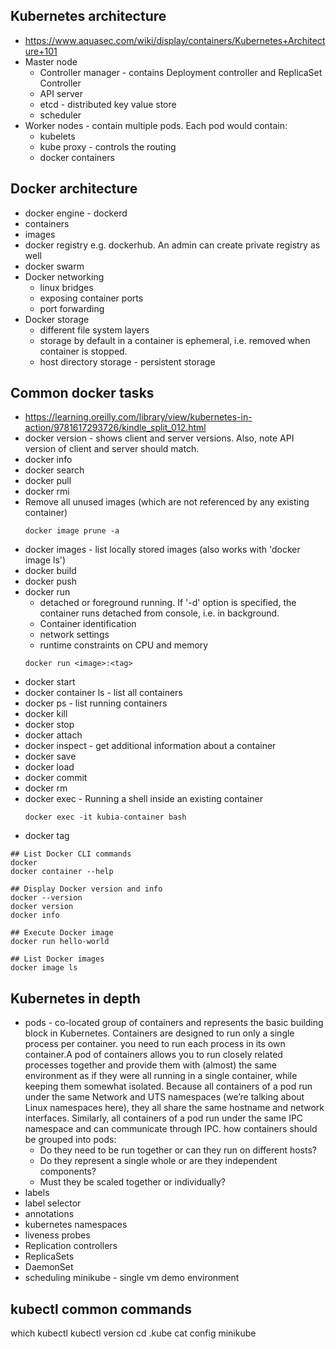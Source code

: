 ## Kubernetes architecture
- https://www.aquasec.com/wiki/display/containers/Kubernetes+Architecture+101
- Master node
  - Controller manager - contains Deployment controller and ReplicaSet Controller
  - API server
  - etcd - distributed key value store
  - scheduler
- Worker nodes - contain multiple pods. Each pod would contain:
  - kubelets
  - kube proxy - controls the routing
  - docker containers
## Docker architecture
- docker engine - dockerd
- containers
- images
- docker registry e.g. dockerhub. An admin can create private registry as well
- docker swarm
- Docker networking
  - linux bridges
  - exposing container ports
  - port forwarding
- Docker storage
  - different file system layers
  - storage by default in a container is ephemeral, i.e. removed when container is stopped.
  - host directory storage - persistent storage
  
## Common docker tasks
- https://learning.oreilly.com/library/view/kubernetes-in-action/9781617293726/kindle_split_012.html
- docker version - shows client and server versions. Also, note API version of client and server should match. 
- docker info
- docker search <word>
- docker pull <name of the image>
- docker rmi <name of the image>
- Remove all unused images (which are not referenced by any existing container)
  ```
  docker image prune -a
  ```
- docker images - list locally stored images (also works with 'docker image ls')
- docker build
- docker push
- docker run
  - detached or foreground running. If '-d' option is specified, the container runs detached from console, i.e. in background.
  - Container identification
  - network settings
  - runtime constraints on CPU and memory
  ```
  docker run <image>:<tag>
  ```
- docker start <container name>
- docker container ls - list all containers
- docker ps - list running containers
- docker kill
- docker stop
- docker attach <container name>
- docker inspect - get additional information about a container
- docker save
- docker load
- docker commit
- docker rm
- docker exec - Running a shell inside an existing container
  ```
  docker exec -it kubia-container bash
  ```
- docker tag
  
```
## List Docker CLI commands
docker
docker container --help

## Display Docker version and info
docker --version
docker version
docker info

## Execute Docker image
docker run hello-world

## List Docker images
docker image ls

```

## Kubernetes in depth
- pods - co-located group of containers and represents the basic building block in Kubernetes. Containers are designed to run only a single process per container. you need to run each process in its own container.A pod of containers allows you to run closely related processes together and provide them with (almost) the same environment as if they were all running in a single container, while keeping them somewhat isolated. Because all containers of a pod run under the same Network and UTS namespaces (we’re talking about Linux namespaces here), they all share the same hostname and network interfaces. Similarly, all containers of a pod run under the same IPC namespace and can communicate through IPC. how containers should be grouped into pods:
  - Do they need to be run together or can they run on different hosts?
  - Do they represent a single whole or are they independent components?
  - Must they be scaled together or individually?
- labels
- label selector
- annotations
- kubernetes namespaces
- liveness probes
- Replication controllers
- ReplicaSets
- DaemonSet
- scheduling
minikube - single vm demo environment
## kubectl common commands
which kubectl
kubectl version
cd .kube
cat config
minikube 
